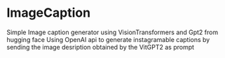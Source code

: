 # ImageCaption
Simple Image caption generator using VisionTransformers and Gpt2 from hugging face 
Using OpenAI api to generate instagramable captions by sending the image desription obtained by the VitGPT2 as prompt